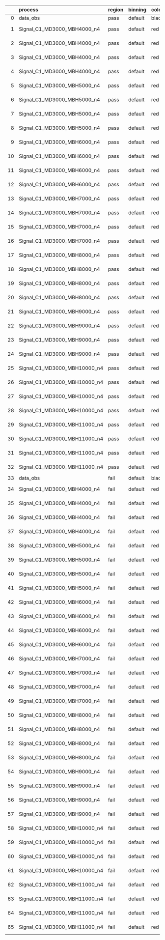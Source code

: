 |    | process                      | region   | binning   | color   | process_type   |   scale | variation   | source_filename                                                       | source_histname    | alias                        | title     |   combine_idx |     lnN |   shapes | syst_type   | direction   | variation_alias   |
|---:|:-----------------------------|:---------|:----------|:--------|:---------------|--------:|:------------|:----------------------------------------------------------------------|:-------------------|:-----------------------------|:----------|--------------:|--------:|---------:|:------------|:------------|:------------------|
|  0 | data_obs                     | pass     | default   | black   | DATA           |       1 | nominal     | ./histograms_for_2DAlphabet_v18//BH_Data.root                         | hpass              | Data                         | Data      |           nan | nan     |      nan | nan         | nan         | nan               |
|  1 | Signal_C1_MD3000_MBH4000_n4  | pass     | default   | red     | SIGNAL         |       1 | lumi        | ./histograms_for_2DAlphabet_v18//BH_Signal_C1_MD3000_MBH4000_n4.root  | hpass              | Signal_C1_MD3000_MBH4000_n4  | BH signal |           nan |   1.016 |      nan | lnN         | nan         | nan               |
|  2 | Signal_C1_MD3000_MBH4000_n4  | pass     | default   | red     | SIGNAL         |       1 | SVM         | ./histograms_for_2DAlphabet_v18//BH_Signal_C1_MD3000_MBH4000_n4.root  | hpass_SVMsyst_up   | Signal_C1_MD3000_MBH4000_n4  | BH signal |           nan | nan     |        1 | shapes      | Up          | SVMsyst           |
|  3 | Signal_C1_MD3000_MBH4000_n4  | pass     | default   | red     | SIGNAL         |       1 | SVM         | ./histograms_for_2DAlphabet_v18//BH_Signal_C1_MD3000_MBH4000_n4.root  | hpass_SVMsyst_down | Signal_C1_MD3000_MBH4000_n4  | BH signal |           nan | nan     |        1 | shapes      | Down        | SVMsyst           |
|  4 | Signal_C1_MD3000_MBH4000_n4  | pass     | default   | red     | SIGNAL         |       1 | nominal     | ./histograms_for_2DAlphabet_v18//BH_Signal_C1_MD3000_MBH4000_n4.root  | hpass              | Signal_C1_MD3000_MBH4000_n4  | BH signal |           nan | nan     |      nan | nan         | nan         | nan               |
|  5 | Signal_C1_MD3000_MBH5000_n4  | pass     | default   | red     | SIGNAL         |       1 | lumi        | ./histograms_for_2DAlphabet_v18//BH_Signal_C1_MD3000_MBH5000_n4.root  | hpass              | Signal_C1_MD3000_MBH5000_n4  | BH signal |           nan |   1.016 |      nan | lnN         | nan         | nan               |
|  6 | Signal_C1_MD3000_MBH5000_n4  | pass     | default   | red     | SIGNAL         |       1 | SVM         | ./histograms_for_2DAlphabet_v18//BH_Signal_C1_MD3000_MBH5000_n4.root  | hpass_SVMsyst_up   | Signal_C1_MD3000_MBH5000_n4  | BH signal |           nan | nan     |        1 | shapes      | Up          | SVMsyst           |
|  7 | Signal_C1_MD3000_MBH5000_n4  | pass     | default   | red     | SIGNAL         |       1 | SVM         | ./histograms_for_2DAlphabet_v18//BH_Signal_C1_MD3000_MBH5000_n4.root  | hpass_SVMsyst_down | Signal_C1_MD3000_MBH5000_n4  | BH signal |           nan | nan     |        1 | shapes      | Down        | SVMsyst           |
|  8 | Signal_C1_MD3000_MBH5000_n4  | pass     | default   | red     | SIGNAL         |       1 | nominal     | ./histograms_for_2DAlphabet_v18//BH_Signal_C1_MD3000_MBH5000_n4.root  | hpass              | Signal_C1_MD3000_MBH5000_n4  | BH signal |           nan | nan     |      nan | nan         | nan         | nan               |
|  9 | Signal_C1_MD3000_MBH6000_n4  | pass     | default   | red     | SIGNAL         |       1 | lumi        | ./histograms_for_2DAlphabet_v18//BH_Signal_C1_MD3000_MBH6000_n4.root  | hpass              | Signal_C1_MD3000_MBH6000_n4  | BH signal |           nan |   1.016 |      nan | lnN         | nan         | nan               |
| 10 | Signal_C1_MD3000_MBH6000_n4  | pass     | default   | red     | SIGNAL         |       1 | SVM         | ./histograms_for_2DAlphabet_v18//BH_Signal_C1_MD3000_MBH6000_n4.root  | hpass_SVMsyst_up   | Signal_C1_MD3000_MBH6000_n4  | BH signal |           nan | nan     |        1 | shapes      | Up          | SVMsyst           |
| 11 | Signal_C1_MD3000_MBH6000_n4  | pass     | default   | red     | SIGNAL         |       1 | SVM         | ./histograms_for_2DAlphabet_v18//BH_Signal_C1_MD3000_MBH6000_n4.root  | hpass_SVMsyst_down | Signal_C1_MD3000_MBH6000_n4  | BH signal |           nan | nan     |        1 | shapes      | Down        | SVMsyst           |
| 12 | Signal_C1_MD3000_MBH6000_n4  | pass     | default   | red     | SIGNAL         |       1 | nominal     | ./histograms_for_2DAlphabet_v18//BH_Signal_C1_MD3000_MBH6000_n4.root  | hpass              | Signal_C1_MD3000_MBH6000_n4  | BH signal |           nan | nan     |      nan | nan         | nan         | nan               |
| 13 | Signal_C1_MD3000_MBH7000_n4  | pass     | default   | red     | SIGNAL         |       1 | lumi        | ./histograms_for_2DAlphabet_v18//BH_Signal_C1_MD3000_MBH7000_n4.root  | hpass              | Signal_C1_MD3000_MBH7000_n4  | BH signal |           nan |   1.016 |      nan | lnN         | nan         | nan               |
| 14 | Signal_C1_MD3000_MBH7000_n4  | pass     | default   | red     | SIGNAL         |       1 | SVM         | ./histograms_for_2DAlphabet_v18//BH_Signal_C1_MD3000_MBH7000_n4.root  | hpass_SVMsyst_up   | Signal_C1_MD3000_MBH7000_n4  | BH signal |           nan | nan     |        1 | shapes      | Up          | SVMsyst           |
| 15 | Signal_C1_MD3000_MBH7000_n4  | pass     | default   | red     | SIGNAL         |       1 | SVM         | ./histograms_for_2DAlphabet_v18//BH_Signal_C1_MD3000_MBH7000_n4.root  | hpass_SVMsyst_down | Signal_C1_MD3000_MBH7000_n4  | BH signal |           nan | nan     |        1 | shapes      | Down        | SVMsyst           |
| 16 | Signal_C1_MD3000_MBH7000_n4  | pass     | default   | red     | SIGNAL         |       1 | nominal     | ./histograms_for_2DAlphabet_v18//BH_Signal_C1_MD3000_MBH7000_n4.root  | hpass              | Signal_C1_MD3000_MBH7000_n4  | BH signal |           nan | nan     |      nan | nan         | nan         | nan               |
| 17 | Signal_C1_MD3000_MBH8000_n4  | pass     | default   | red     | SIGNAL         |       1 | lumi        | ./histograms_for_2DAlphabet_v18//BH_Signal_C1_MD3000_MBH8000_n4.root  | hpass              | Signal_C1_MD3000_MBH8000_n4  | BH signal |           nan |   1.016 |      nan | lnN         | nan         | nan               |
| 18 | Signal_C1_MD3000_MBH8000_n4  | pass     | default   | red     | SIGNAL         |       1 | SVM         | ./histograms_for_2DAlphabet_v18//BH_Signal_C1_MD3000_MBH8000_n4.root  | hpass_SVMsyst_up   | Signal_C1_MD3000_MBH8000_n4  | BH signal |           nan | nan     |        1 | shapes      | Up          | SVMsyst           |
| 19 | Signal_C1_MD3000_MBH8000_n4  | pass     | default   | red     | SIGNAL         |       1 | SVM         | ./histograms_for_2DAlphabet_v18//BH_Signal_C1_MD3000_MBH8000_n4.root  | hpass_SVMsyst_down | Signal_C1_MD3000_MBH8000_n4  | BH signal |           nan | nan     |        1 | shapes      | Down        | SVMsyst           |
| 20 | Signal_C1_MD3000_MBH8000_n4  | pass     | default   | red     | SIGNAL         |       1 | nominal     | ./histograms_for_2DAlphabet_v18//BH_Signal_C1_MD3000_MBH8000_n4.root  | hpass              | Signal_C1_MD3000_MBH8000_n4  | BH signal |           nan | nan     |      nan | nan         | nan         | nan               |
| 21 | Signal_C1_MD3000_MBH9000_n4  | pass     | default   | red     | SIGNAL         |       1 | lumi        | ./histograms_for_2DAlphabet_v18//BH_Signal_C1_MD3000_MBH9000_n4.root  | hpass              | Signal_C1_MD3000_MBH9000_n4  | BH signal |           nan |   1.016 |      nan | lnN         | nan         | nan               |
| 22 | Signal_C1_MD3000_MBH9000_n4  | pass     | default   | red     | SIGNAL         |       1 | SVM         | ./histograms_for_2DAlphabet_v18//BH_Signal_C1_MD3000_MBH9000_n4.root  | hpass_SVMsyst_up   | Signal_C1_MD3000_MBH9000_n4  | BH signal |           nan | nan     |        1 | shapes      | Up          | SVMsyst           |
| 23 | Signal_C1_MD3000_MBH9000_n4  | pass     | default   | red     | SIGNAL         |       1 | SVM         | ./histograms_for_2DAlphabet_v18//BH_Signal_C1_MD3000_MBH9000_n4.root  | hpass_SVMsyst_down | Signal_C1_MD3000_MBH9000_n4  | BH signal |           nan | nan     |        1 | shapes      | Down        | SVMsyst           |
| 24 | Signal_C1_MD3000_MBH9000_n4  | pass     | default   | red     | SIGNAL         |       1 | nominal     | ./histograms_for_2DAlphabet_v18//BH_Signal_C1_MD3000_MBH9000_n4.root  | hpass              | Signal_C1_MD3000_MBH9000_n4  | BH signal |           nan | nan     |      nan | nan         | nan         | nan               |
| 25 | Signal_C1_MD3000_MBH10000_n4 | pass     | default   | red     | SIGNAL         |       1 | lumi        | ./histograms_for_2DAlphabet_v18//BH_Signal_C1_MD3000_MBH10000_n4.root | hpass              | Signal_C1_MD3000_MBH10000_n4 | BH signal |           nan |   1.016 |      nan | lnN         | nan         | nan               |
| 26 | Signal_C1_MD3000_MBH10000_n4 | pass     | default   | red     | SIGNAL         |       1 | SVM         | ./histograms_for_2DAlphabet_v18//BH_Signal_C1_MD3000_MBH10000_n4.root | hpass_SVMsyst_up   | Signal_C1_MD3000_MBH10000_n4 | BH signal |           nan | nan     |        1 | shapes      | Up          | SVMsyst           |
| 27 | Signal_C1_MD3000_MBH10000_n4 | pass     | default   | red     | SIGNAL         |       1 | SVM         | ./histograms_for_2DAlphabet_v18//BH_Signal_C1_MD3000_MBH10000_n4.root | hpass_SVMsyst_down | Signal_C1_MD3000_MBH10000_n4 | BH signal |           nan | nan     |        1 | shapes      | Down        | SVMsyst           |
| 28 | Signal_C1_MD3000_MBH10000_n4 | pass     | default   | red     | SIGNAL         |       1 | nominal     | ./histograms_for_2DAlphabet_v18//BH_Signal_C1_MD3000_MBH10000_n4.root | hpass              | Signal_C1_MD3000_MBH10000_n4 | BH signal |           nan | nan     |      nan | nan         | nan         | nan               |
| 29 | Signal_C1_MD3000_MBH11000_n4 | pass     | default   | red     | SIGNAL         |       1 | lumi        | ./histograms_for_2DAlphabet_v18//BH_Signal_C1_MD3000_MBH11000_n4.root | hpass              | Signal_C1_MD3000_MBH11000_n4 | BH signal |           nan |   1.016 |      nan | lnN         | nan         | nan               |
| 30 | Signal_C1_MD3000_MBH11000_n4 | pass     | default   | red     | SIGNAL         |       1 | SVM         | ./histograms_for_2DAlphabet_v18//BH_Signal_C1_MD3000_MBH11000_n4.root | hpass_SVMsyst_up   | Signal_C1_MD3000_MBH11000_n4 | BH signal |           nan | nan     |        1 | shapes      | Up          | SVMsyst           |
| 31 | Signal_C1_MD3000_MBH11000_n4 | pass     | default   | red     | SIGNAL         |       1 | SVM         | ./histograms_for_2DAlphabet_v18//BH_Signal_C1_MD3000_MBH11000_n4.root | hpass_SVMsyst_down | Signal_C1_MD3000_MBH11000_n4 | BH signal |           nan | nan     |        1 | shapes      | Down        | SVMsyst           |
| 32 | Signal_C1_MD3000_MBH11000_n4 | pass     | default   | red     | SIGNAL         |       1 | nominal     | ./histograms_for_2DAlphabet_v18//BH_Signal_C1_MD3000_MBH11000_n4.root | hpass              | Signal_C1_MD3000_MBH11000_n4 | BH signal |           nan | nan     |      nan | nan         | nan         | nan               |
| 33 | data_obs                     | fail     | default   | black   | DATA           |       1 | nominal     | ./histograms_for_2DAlphabet_v18//BH_Data.root                         | hfail              | Data                         | Data      |           nan | nan     |      nan | nan         | nan         | nan               |
| 34 | Signal_C1_MD3000_MBH4000_n4  | fail     | default   | red     | SIGNAL         |       1 | lumi        | ./histograms_for_2DAlphabet_v18//BH_Signal_C1_MD3000_MBH4000_n4.root  | hfail              | Signal_C1_MD3000_MBH4000_n4  | BH signal |           nan |   1.016 |      nan | lnN         | nan         | nan               |
| 35 | Signal_C1_MD3000_MBH4000_n4  | fail     | default   | red     | SIGNAL         |       1 | SVM         | ./histograms_for_2DAlphabet_v18//BH_Signal_C1_MD3000_MBH4000_n4.root  | hfail_SVMsyst_up   | Signal_C1_MD3000_MBH4000_n4  | BH signal |           nan | nan     |        1 | shapes      | Up          | SVMsyst           |
| 36 | Signal_C1_MD3000_MBH4000_n4  | fail     | default   | red     | SIGNAL         |       1 | SVM         | ./histograms_for_2DAlphabet_v18//BH_Signal_C1_MD3000_MBH4000_n4.root  | hfail_SVMsyst_down | Signal_C1_MD3000_MBH4000_n4  | BH signal |           nan | nan     |        1 | shapes      | Down        | SVMsyst           |
| 37 | Signal_C1_MD3000_MBH4000_n4  | fail     | default   | red     | SIGNAL         |       1 | nominal     | ./histograms_for_2DAlphabet_v18//BH_Signal_C1_MD3000_MBH4000_n4.root  | hfail              | Signal_C1_MD3000_MBH4000_n4  | BH signal |           nan | nan     |      nan | nan         | nan         | nan               |
| 38 | Signal_C1_MD3000_MBH5000_n4  | fail     | default   | red     | SIGNAL         |       1 | lumi        | ./histograms_for_2DAlphabet_v18//BH_Signal_C1_MD3000_MBH5000_n4.root  | hfail              | Signal_C1_MD3000_MBH5000_n4  | BH signal |           nan |   1.016 |      nan | lnN         | nan         | nan               |
| 39 | Signal_C1_MD3000_MBH5000_n4  | fail     | default   | red     | SIGNAL         |       1 | SVM         | ./histograms_for_2DAlphabet_v18//BH_Signal_C1_MD3000_MBH5000_n4.root  | hfail_SVMsyst_up   | Signal_C1_MD3000_MBH5000_n4  | BH signal |           nan | nan     |        1 | shapes      | Up          | SVMsyst           |
| 40 | Signal_C1_MD3000_MBH5000_n4  | fail     | default   | red     | SIGNAL         |       1 | SVM         | ./histograms_for_2DAlphabet_v18//BH_Signal_C1_MD3000_MBH5000_n4.root  | hfail_SVMsyst_down | Signal_C1_MD3000_MBH5000_n4  | BH signal |           nan | nan     |        1 | shapes      | Down        | SVMsyst           |
| 41 | Signal_C1_MD3000_MBH5000_n4  | fail     | default   | red     | SIGNAL         |       1 | nominal     | ./histograms_for_2DAlphabet_v18//BH_Signal_C1_MD3000_MBH5000_n4.root  | hfail              | Signal_C1_MD3000_MBH5000_n4  | BH signal |           nan | nan     |      nan | nan         | nan         | nan               |
| 42 | Signal_C1_MD3000_MBH6000_n4  | fail     | default   | red     | SIGNAL         |       1 | lumi        | ./histograms_for_2DAlphabet_v18//BH_Signal_C1_MD3000_MBH6000_n4.root  | hfail              | Signal_C1_MD3000_MBH6000_n4  | BH signal |           nan |   1.016 |      nan | lnN         | nan         | nan               |
| 43 | Signal_C1_MD3000_MBH6000_n4  | fail     | default   | red     | SIGNAL         |       1 | SVM         | ./histograms_for_2DAlphabet_v18//BH_Signal_C1_MD3000_MBH6000_n4.root  | hfail_SVMsyst_up   | Signal_C1_MD3000_MBH6000_n4  | BH signal |           nan | nan     |        1 | shapes      | Up          | SVMsyst           |
| 44 | Signal_C1_MD3000_MBH6000_n4  | fail     | default   | red     | SIGNAL         |       1 | SVM         | ./histograms_for_2DAlphabet_v18//BH_Signal_C1_MD3000_MBH6000_n4.root  | hfail_SVMsyst_down | Signal_C1_MD3000_MBH6000_n4  | BH signal |           nan | nan     |        1 | shapes      | Down        | SVMsyst           |
| 45 | Signal_C1_MD3000_MBH6000_n4  | fail     | default   | red     | SIGNAL         |       1 | nominal     | ./histograms_for_2DAlphabet_v18//BH_Signal_C1_MD3000_MBH6000_n4.root  | hfail              | Signal_C1_MD3000_MBH6000_n4  | BH signal |           nan | nan     |      nan | nan         | nan         | nan               |
| 46 | Signal_C1_MD3000_MBH7000_n4  | fail     | default   | red     | SIGNAL         |       1 | lumi        | ./histograms_for_2DAlphabet_v18//BH_Signal_C1_MD3000_MBH7000_n4.root  | hfail              | Signal_C1_MD3000_MBH7000_n4  | BH signal |           nan |   1.016 |      nan | lnN         | nan         | nan               |
| 47 | Signal_C1_MD3000_MBH7000_n4  | fail     | default   | red     | SIGNAL         |       1 | SVM         | ./histograms_for_2DAlphabet_v18//BH_Signal_C1_MD3000_MBH7000_n4.root  | hfail_SVMsyst_up   | Signal_C1_MD3000_MBH7000_n4  | BH signal |           nan | nan     |        1 | shapes      | Up          | SVMsyst           |
| 48 | Signal_C1_MD3000_MBH7000_n4  | fail     | default   | red     | SIGNAL         |       1 | SVM         | ./histograms_for_2DAlphabet_v18//BH_Signal_C1_MD3000_MBH7000_n4.root  | hfail_SVMsyst_down | Signal_C1_MD3000_MBH7000_n4  | BH signal |           nan | nan     |        1 | shapes      | Down        | SVMsyst           |
| 49 | Signal_C1_MD3000_MBH7000_n4  | fail     | default   | red     | SIGNAL         |       1 | nominal     | ./histograms_for_2DAlphabet_v18//BH_Signal_C1_MD3000_MBH7000_n4.root  | hfail              | Signal_C1_MD3000_MBH7000_n4  | BH signal |           nan | nan     |      nan | nan         | nan         | nan               |
| 50 | Signal_C1_MD3000_MBH8000_n4  | fail     | default   | red     | SIGNAL         |       1 | lumi        | ./histograms_for_2DAlphabet_v18//BH_Signal_C1_MD3000_MBH8000_n4.root  | hfail              | Signal_C1_MD3000_MBH8000_n4  | BH signal |           nan |   1.016 |      nan | lnN         | nan         | nan               |
| 51 | Signal_C1_MD3000_MBH8000_n4  | fail     | default   | red     | SIGNAL         |       1 | SVM         | ./histograms_for_2DAlphabet_v18//BH_Signal_C1_MD3000_MBH8000_n4.root  | hfail_SVMsyst_up   | Signal_C1_MD3000_MBH8000_n4  | BH signal |           nan | nan     |        1 | shapes      | Up          | SVMsyst           |
| 52 | Signal_C1_MD3000_MBH8000_n4  | fail     | default   | red     | SIGNAL         |       1 | SVM         | ./histograms_for_2DAlphabet_v18//BH_Signal_C1_MD3000_MBH8000_n4.root  | hfail_SVMsyst_down | Signal_C1_MD3000_MBH8000_n4  | BH signal |           nan | nan     |        1 | shapes      | Down        | SVMsyst           |
| 53 | Signal_C1_MD3000_MBH8000_n4  | fail     | default   | red     | SIGNAL         |       1 | nominal     | ./histograms_for_2DAlphabet_v18//BH_Signal_C1_MD3000_MBH8000_n4.root  | hfail              | Signal_C1_MD3000_MBH8000_n4  | BH signal |           nan | nan     |      nan | nan         | nan         | nan               |
| 54 | Signal_C1_MD3000_MBH9000_n4  | fail     | default   | red     | SIGNAL         |       1 | lumi        | ./histograms_for_2DAlphabet_v18//BH_Signal_C1_MD3000_MBH9000_n4.root  | hfail              | Signal_C1_MD3000_MBH9000_n4  | BH signal |           nan |   1.016 |      nan | lnN         | nan         | nan               |
| 55 | Signal_C1_MD3000_MBH9000_n4  | fail     | default   | red     | SIGNAL         |       1 | SVM         | ./histograms_for_2DAlphabet_v18//BH_Signal_C1_MD3000_MBH9000_n4.root  | hfail_SVMsyst_up   | Signal_C1_MD3000_MBH9000_n4  | BH signal |           nan | nan     |        1 | shapes      | Up          | SVMsyst           |
| 56 | Signal_C1_MD3000_MBH9000_n4  | fail     | default   | red     | SIGNAL         |       1 | SVM         | ./histograms_for_2DAlphabet_v18//BH_Signal_C1_MD3000_MBH9000_n4.root  | hfail_SVMsyst_down | Signal_C1_MD3000_MBH9000_n4  | BH signal |           nan | nan     |        1 | shapes      | Down        | SVMsyst           |
| 57 | Signal_C1_MD3000_MBH9000_n4  | fail     | default   | red     | SIGNAL         |       1 | nominal     | ./histograms_for_2DAlphabet_v18//BH_Signal_C1_MD3000_MBH9000_n4.root  | hfail              | Signal_C1_MD3000_MBH9000_n4  | BH signal |           nan | nan     |      nan | nan         | nan         | nan               |
| 58 | Signal_C1_MD3000_MBH10000_n4 | fail     | default   | red     | SIGNAL         |       1 | lumi        | ./histograms_for_2DAlphabet_v18//BH_Signal_C1_MD3000_MBH10000_n4.root | hfail              | Signal_C1_MD3000_MBH10000_n4 | BH signal |           nan |   1.016 |      nan | lnN         | nan         | nan               |
| 59 | Signal_C1_MD3000_MBH10000_n4 | fail     | default   | red     | SIGNAL         |       1 | SVM         | ./histograms_for_2DAlphabet_v18//BH_Signal_C1_MD3000_MBH10000_n4.root | hfail_SVMsyst_up   | Signal_C1_MD3000_MBH10000_n4 | BH signal |           nan | nan     |        1 | shapes      | Up          | SVMsyst           |
| 60 | Signal_C1_MD3000_MBH10000_n4 | fail     | default   | red     | SIGNAL         |       1 | SVM         | ./histograms_for_2DAlphabet_v18//BH_Signal_C1_MD3000_MBH10000_n4.root | hfail_SVMsyst_down | Signal_C1_MD3000_MBH10000_n4 | BH signal |           nan | nan     |        1 | shapes      | Down        | SVMsyst           |
| 61 | Signal_C1_MD3000_MBH10000_n4 | fail     | default   | red     | SIGNAL         |       1 | nominal     | ./histograms_for_2DAlphabet_v18//BH_Signal_C1_MD3000_MBH10000_n4.root | hfail              | Signal_C1_MD3000_MBH10000_n4 | BH signal |           nan | nan     |      nan | nan         | nan         | nan               |
| 62 | Signal_C1_MD3000_MBH11000_n4 | fail     | default   | red     | SIGNAL         |       1 | lumi        | ./histograms_for_2DAlphabet_v18//BH_Signal_C1_MD3000_MBH11000_n4.root | hfail              | Signal_C1_MD3000_MBH11000_n4 | BH signal |           nan |   1.016 |      nan | lnN         | nan         | nan               |
| 63 | Signal_C1_MD3000_MBH11000_n4 | fail     | default   | red     | SIGNAL         |       1 | SVM         | ./histograms_for_2DAlphabet_v18//BH_Signal_C1_MD3000_MBH11000_n4.root | hfail_SVMsyst_up   | Signal_C1_MD3000_MBH11000_n4 | BH signal |           nan | nan     |        1 | shapes      | Up          | SVMsyst           |
| 64 | Signal_C1_MD3000_MBH11000_n4 | fail     | default   | red     | SIGNAL         |       1 | SVM         | ./histograms_for_2DAlphabet_v18//BH_Signal_C1_MD3000_MBH11000_n4.root | hfail_SVMsyst_down | Signal_C1_MD3000_MBH11000_n4 | BH signal |           nan | nan     |        1 | shapes      | Down        | SVMsyst           |
| 65 | Signal_C1_MD3000_MBH11000_n4 | fail     | default   | red     | SIGNAL         |       1 | nominal     | ./histograms_for_2DAlphabet_v18//BH_Signal_C1_MD3000_MBH11000_n4.root | hfail              | Signal_C1_MD3000_MBH11000_n4 | BH signal |           nan | nan     |      nan | nan         | nan         | nan               |